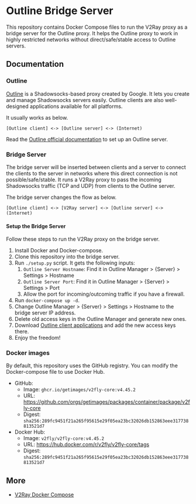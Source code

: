 # Outline Bridge Server

This repository contains Docker Compose files to run the V2Ray proxy as a bridge server for the Outline proxy.
It helps the Outline proxy to work in highly restricted networks without direct/safe/stable access to Outline servers.

## Documentation

### Outline

[Outline](https://getoutline.org) is a Shadowsocks-based proxy created by Google.
It lets you create and manage Shadowsocks servers easily.
Outline clients are also well-designed applications available for all platforms.

It usually works as below.

```
[Outline client] <-> [Outline server] <-> (Internet)
```

Read the [Outline official documentation](https://getoutline.org/get-started) to set up an Outline server.

### Bridge Server

The bridge server will be inserted between clients and a server to connect the clients to the server
in networks where this direct connection is not possible/safe/stable.
It runs a V2Ray proxy to pass the incoming Shadowsocks traffic (TCP and UDP) from clients to the Outline server.

The bridge server changes the flow as below.

```
[Outline client] <-> [V2Ray server] <-> [Outline server] <-> (Internet)
```

#### Setup the Bridge Server

Follow these steps to run the V2Ray proxy on the bridge server.

1. Install Docker and Docker-compose.
1. Clone this repository into the bridge server.
1. Run `./setup.py` script. It gets the following inputs:
    1. `Outline Server Hostname`: Find it in Outline Manager > {Server} > Settings > Hostname
    1. `Outline Server Port`: Find it in Outline Manager > {Server} > Settings > Port
    1. Allow the port for incoming/outcoming traffic if you have a firewall.
1. Run `docker-compose up -d`.
1. Change Outline Manager > {Server} > Settings > Hostname to the bridge server IP address.
1. Delete old access keys in the Outline Manager and generate new ones.
1. Download [Outline client applications](https://getoutline.org/get-started/#step-3) and add the new access keys there.
1. Enjoy the freedom!

### Docker images

By default, this repository uses the GitHub registry.
You can modify the Docker-compose file to use Docker Hub.

* GitHub:
    * Image: ```ghcr.io/getimages/v2fly-core:v4.45.2```
    * URL: https://github.com/orgs/getimages/packages/container/package/v2fly-core
    * Digest: `sha256:289fc9451f21a265f95615e29f05ea23bc32026db152863eee317738813521d7`
* Docker Hub:
    * Image: ```v2fly/v2fly-core:v4.45.2```
    * URL: https://hub.docker.com/r/v2fly/v2fly-core/tags
    * Digest: `sha256:289fc9451f21a265f95615e29f05ea23bc32026db152863eee317738813521d7`

## More

* [V2Ray Docker Compose](https://github.com/miladrahimi/v2ray-docker-compose)
